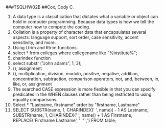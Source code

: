 ###TSQLHW02B
##Cox, Cody C.

1. A data type is a classification that dictates what a variable or object can hold in computer programming. Because data types is how we tell the computer how to compute the coding.
1. Collation is a property of character data that encapsulates several aspects: language support, sort order, case sensitivity, accent sensitivity, and more.
1. Using Ltrim and Rtrim functions.
1. select * from colleges where collegename like "%institute%";
1. charindex function
1. select substr ("John adams", 1, 3);
1. (), assignment
1. (), multiplication, division, modulo, positive, negative, addition, concentration, subtraction, comparison operators, not, and, between, in, like, or, assignment
1. The searched CASE expression is more flexible in that you can specify  predicates in the WHEN clauses rather than being restricted to using  equality comparisons.
1. Select * "Lastname, firstname" order by "firstname, Lastname"
1. SELECT SUBSTR(name, 1, CHARINDEX(' ', name)) - 1 AS Lastname, SUBSTR(name, 1, CHARINDEX(' ', name)) + 1 AS Firstname, REPLACE('Firstname Lastname', ' '' ',') FROM table;
